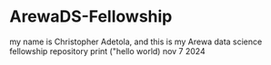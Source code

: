 # ArewaDS-Fellowship
my name is Christopher Adetola, and this is my Arewa data science fellowship repository
print ("hello world)
nov 7 2024
